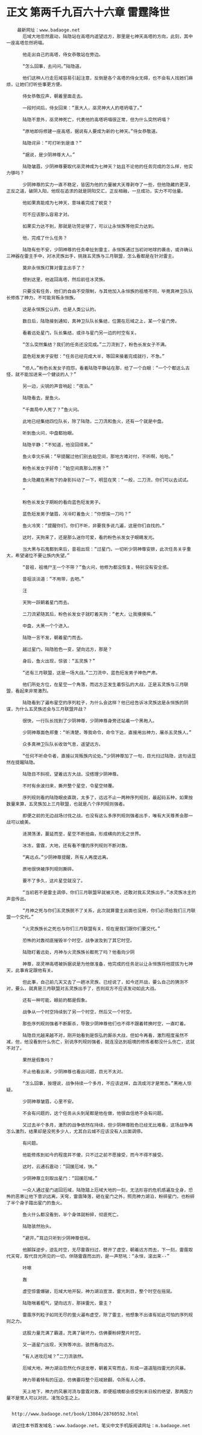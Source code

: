 # 正文 第两千九百六十六章 雷霆降世
        最新网址：www.badaoge.net
          厄域大地忽然震动，陆隐站在高塔内遥望远方，那里是七神天高塔的方向，此刻，其中一座高塔忽然坍塌。
      
          他走出自己的高塔，侍女恭敬站在旁边。
      
          “怎么回事，去问问。”陆隐道。
      
          他们这种人行走厄域容易引起注意，反倒是各个高塔的侍女无碍，也不会有人找她们麻烦，让她们打听些事更方便。
      
          侍女恭敬应声，朝着里面走去。
      
          一段时间后，侍女回来：“禀大人，巫灵神大人的塔坍塌了。”
      
          陆隐不意外，巫灵神死亡，代表他的高塔坍塌很正常，但为什么突然坍塌？
      
          “原地即将修建一座高塔，据说有人要成为新的七神天。”侍女恭敬道。
      
          陆隐诧异：“可打听到是谁？”
      
          “据说，是少阴神尊大人。”
      
          陆隐皱眉，少阴神尊要取代巫灵神成为七神天？姑且不论他的任务完成的怎么样，他实力够吗？
      
          少阴神尊的实力一直不稳定，皆因为他的力量被大天尊剥夺了一些，但他隐藏的更深，正反之道，破阴入阳，他现在追求的就是阴阳交汇，正反相融，一旦成功，实力不可估量。
      
          他如果真能成为七神天，意味着完成了蜕变？
      
          可不应该那么容易才对。
      
          如果实力达不到，那就是功劳足够了，可以让永恒族等他实力达到。
      
          他，完成了什么任务？
      
          陆隐有些不安，少阴神尊的任务牵扯到雷主，永恒族通过当初对地球的袭击，或许确认三神器在雷主手中，对冰灵族出手，挑拨五灵族与三月联盟，怎么看都是在针对雷主。
      
          莫非永恒族打算对雷主出手了？
      
          想到这里，他返回高塔，然后前往冰灵族。
      
          只要没有任务，他们的自由不受限制，与其他加入永恒族的祖境不同，毕竟真神卫队队长修炼了神力，不可能背叛永恒族。
      
          这是永恒族公认的，也是人类公认的。
      
          数日后，陆隐接到通知，真神卫队队长集结，位置在厄域之上，某一个星门旁。
      
          看着远处星门，队长集结，或许与星门另一边的时空有关。
      
          “怎么突然集结？我们的任务还没完成。”二刀流到了，粉色长发女子不满。
      
          蓝色短发男子安慰：“任务已经完成大半，等回来接着完成就行，不急。”
      
          “烦人。”粉色长发女子抱怨，看着陆隐平静站在那，给了一个白眼：“一个个都这么古怪，就不能加进来一个健谈的人？”
      
          另一边，尖锐的声音响起：“夜泊。”
      
          陆隐看去，是鱼火。
      
          “千面局中人死了？”鱼火问。
      
          此地已经集结四位队长，除了陆隐，二刀流和鱼火，还有一个就是中盘。
      
          听到鱼火问，中盘都抬眼。
      
          陆隐平静：“不知道，他没回得来。”
      
          鱼火幸灾乐祸：“早提醒过他们别去始空间，那地方难对付，不听啊，哈哈。”
      
          粉色长发女子好奇：“始空间真那么厉害？”
      
          鱼火隐藏在黑袍下的身影抖动了一下，明显在笑：“一般，二刀流，你们可以去试试。
      
          ”
      
          粉色长发女子期盼的看向蓝色短发男子。
      
          蓝色短发男子皱眉，冷冷盯着鱼火：“你想挨一刀吗？”
      
          鱼火冷笑：“提醒你们，你们不听，非要我多说几遍，这是你们自找的。”
      
          这时，天狗来了，还是那么迷你可爱，看的粉色长发女子眼睛发光。
      
          当大黑与石鬼都到来后，昔祖出现：“过星门，一切听少阴神尊安排，此次任务关乎重大，希望诸位不要让族内失望。”
      
          “昔祖，祖境尸王一个不带？”鱼火问，他修为都没恢复，特别没有安全感。
      
          昔祖淡淡道：“不用带，去吧。”
      
          汪
      
          天狗一跃朝着星门而去。
      
          二刀流紧随其后，粉色长发女子就盯着天狗：“老大，让我摸摸嘛。”
      
          中盘，大黑一个个进入。
      
          陆隐一言不发，朝着星门而去。
      
          越过星门，陆隐脸色一变，望向远方，那是？
      
          身后，鱼火出现，惊骇：“五灵族？”
      
          “还有三月联盟，这是一场大战。”二刀流中，蓝色短发男子神色严肃。
      
          他们所处方位，在星空一个角落，而远方正发生着恢弘的大战，正是五灵族与三月联盟，看起来非常激烈。
      
          陆隐看到了遍布星空的序列粒子，为什么会这样？他已经告诉冰灵族这是永恒族的阴谋，为什么五灵族还会与三月联盟开战？
      
          很快，一行队长找到了少阴神尊，少阴神尊身旁还站着一个黑袍人。
      
          少阴神尊面色郑重：“听清楚，等我命令，命令下达，直接用出神力，屠杀五灵族人。”
      
          众多真神卫队队长收敛气息，遥望远方。
      
          “任何不听命令者，直接以背叛族内论处。”少阴神尊加了一句，目光扫过陆隐，这句话显然在提醒陆隐。
      
          陆隐目不斜视，望着远方大战，没搭理少阴神尊。
      
          不时有余波扫来，撕开整个星空，令星空倾覆。
      
          序列规则看的陆隐眼皮直跳，太多了，远远不止一两种序列规则，最起码五种，如果按数量来算，五灵族加上三月联盟，也就是八个序列规则强者。
      
          即便之前的无边战场讨伐之战，也没有这么多序列规则强者出手，唯有大天尊茶会那一战可以媲美。
      
          涟漪荡漾，蔓延而至，星空不断扭曲，形成横向的无之世界。
      
          冰冻，雷霆，大地，还有看不懂的序列规则不断对轰。
      
          “离远点。”少阴神尊提醒，所有人再度远离。
      
          原地很快被序列规则撕碎。
      
          要不了多久，这片星空就没了。
      
          “当初若不是雷主调停，你们三月联盟早就被灭绝，还敢对我五灵族出手。”冰灵族冰主的声音传出。
      
          “月神之死与你们五灵族脱不了关系，此次就算雷主出面也没用，你们必须给我们三月联盟一个交代。”
      
          “火灵族族长之死也与你们三月联盟有关，现在是我们跟你们要交代。”
      
          恐怖的对轰彻底摧毁半个时空，战争波及到了其它时空。
      
          陆隐盯着远处，月神与火灵族族长都死了吗？他看向少阴
      
          神尊，巫灵神高塔被拆据说是为他做准备，他完成的任务足以让永恒族将他提拔为七神天，此事肯定跟他有关。
      
          但此事，自己前几天又去了一趟冰灵族，已经说了，如今还开战，要么自己的猜测不对，要么，就真是三月联盟对五灵族出手了，否则双方不应该发动如此大战。
      
          还有一种可能，眼前的都是假象。
      
          战争从一个时空持续到了另一个时空，然后又一个时空。
      
          那些序列规则强者不断厮杀，导致少阴神尊他们也不得不跟着转换时空，一直盯着。
      
          陆隐目光越来越不对，刚开始看到是恢弘的厮杀大战，但如今再看，激烈程度虽然不减，但，他没看到什么伤亡，别说序列规则强者，就连没达到祖境的修炼者都没什么伤亡，这就不对了。
      
          果然是假象吗？
      
          不止他看出来，少阴神尊也看出问题，目光不太对。
      
          “怎么回事，按理说，战争持续一个多月，不应该这样，血流成河才是常态。”黑袍人惊疑。
      
          少阴神尊皱眉，心里不安。
      
          不会有问题的，这个任务从头到尾都是他在做，他很自信绝不会有问题。
      
          又过去半个多月，激烈的战争依然在持续，但少阴神尊脸色已经无比难看，这场战争再怎么激烈，结果却是没死多少人，尤其白云城不应该没有人出面调停。
      
          有问题。
      
          他能修炼到如今的程度并不傻，只不过之前不愿接受，而今不得不接受。
      
          这时，云通石震动：“回援厄域，快。”
      
          少阴神尊立刻取出星门：“回援厄域。”
      
          一众人通过星门返回厄域，陆隐踏上厄域大地的一刻，无法形容的危机感遍及全身，恐怖的恶寒让他下意识远离，天穹，雷霆降落，砸在星门之外，照亮神力湖泊，粉碎星门，也粉碎了半个身子踏出星门的鱼火。
      
          鱼火什么都没看到，半个身体就粉碎，彻底死亡。
      
          陆隐骇然抬头。
      
          “避开。”耳边只听到少阴神尊低吼。
      
          他脚踩逆步，逆乱时空，无尽雷霆扫过，劈开了虚空，朝着远方而去，下一刻，雷霆取代天穹，取代目光所见的一切，伴随雷霆而出的，是一声怒吼：“永恒，滚出来--”
      
          咔嚓
      
          轰
      
          虚空惊雷爆破，厄域大地开裂，神力湖泊宣泄，雷光刺目，整个时空在摇晃。
      
          陆隐喘着粗气，望向远方，那抹雷光，雷主？
      
          雷霆序列粒子如同无尽的萤火遍布虚空，除了雷主，他想象不出谁有如此可怕的序列规则之力。
      
          这股力量充满了霸道，充满了破坏力，仿佛要粉碎整片时空。
      
          又一道星门出现，天狗等冲出，骇然看向远方。
      
          “有人进攻厄域？”二刀流骇然。
      
          厄域大地，神力湖泊忽然化作逆龙卷，朝着天穹而去，形成一道道阻挡雷光的风暴。
      
          神力带着特有的压迫，仿佛要将整个厄域掀翻，令所有人心悸。
      
          天上地下，神力的风暴河流与雷霆对轰，即便祖境都会感受到末日般的绝望，那两股力量不是常人可以对抗，凌驾众生之上。
      
      
      http://www.badaoge.net/book/13084/28760592.html
      
      请记住本书首发域名：www.badaoge.net。笔尖中文手机版阅读网址：m.badaoge.net